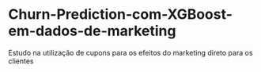 # Churn-Prediction-com-XGBoost-em-dados-de-marketing
 Estudo na utilização de cupons para os efeitos do marketing direto para os clientes
